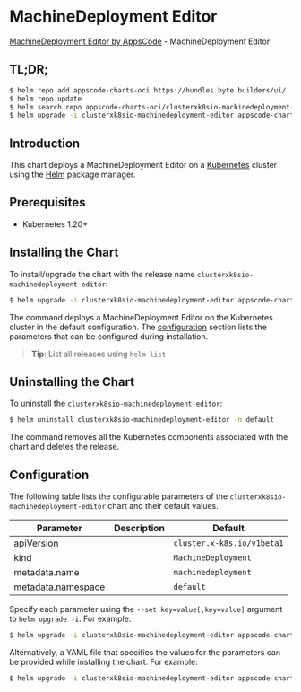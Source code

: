 # MachineDeployment Editor

[MachineDeployment Editor by AppsCode](https://byte.builders) - MachineDeployment Editor

## TL;DR;

```bash
$ helm repo add appscode-charts-oci https://bundles.byte.builders/ui/
$ helm repo update
$ helm search repo appscode-charts-oci/clusterxk8sio-machinedeployment-editor --version=v0.4.19
$ helm upgrade -i clusterxk8sio-machinedeployment-editor appscode-charts-oci/clusterxk8sio-machinedeployment-editor -n default --create-namespace --version=v0.4.19
```

## Introduction

This chart deploys a MachineDeployment Editor on a [Kubernetes](http://kubernetes.io) cluster using the [Helm](https://helm.sh) package manager.

## Prerequisites

- Kubernetes 1.20+

## Installing the Chart

To install/upgrade the chart with the release name `clusterxk8sio-machinedeployment-editor`:

```bash
$ helm upgrade -i clusterxk8sio-machinedeployment-editor appscode-charts-oci/clusterxk8sio-machinedeployment-editor -n default --create-namespace --version=v0.4.19
```

The command deploys a MachineDeployment Editor on the Kubernetes cluster in the default configuration. The [configuration](#configuration) section lists the parameters that can be configured during installation.

> **Tip**: List all releases using `helm list`

## Uninstalling the Chart

To uninstall the `clusterxk8sio-machinedeployment-editor`:

```bash
$ helm uninstall clusterxk8sio-machinedeployment-editor -n default
```

The command removes all the Kubernetes components associated with the chart and deletes the release.

## Configuration

The following table lists the configurable parameters of the `clusterxk8sio-machinedeployment-editor` chart and their default values.

|     Parameter      | Description |                Default                |
|--------------------|-------------|---------------------------------------|
| apiVersion         |             | <code>cluster.x-k8s.io/v1beta1</code> |
| kind               |             | <code>MachineDeployment</code>        |
| metadata.name      |             | <code>machinedeployment</code>        |
| metadata.namespace |             | <code>default</code>                  |


Specify each parameter using the `--set key=value[,key=value]` argument to `helm upgrade -i`. For example:

```bash
$ helm upgrade -i clusterxk8sio-machinedeployment-editor appscode-charts-oci/clusterxk8sio-machinedeployment-editor -n default --create-namespace --version=v0.4.19 --set apiVersion=cluster.x-k8s.io/v1beta1
```

Alternatively, a YAML file that specifies the values for the parameters can be provided while
installing the chart. For example:

```bash
$ helm upgrade -i clusterxk8sio-machinedeployment-editor appscode-charts-oci/clusterxk8sio-machinedeployment-editor -n default --create-namespace --version=v0.4.19 --values values.yaml
```
